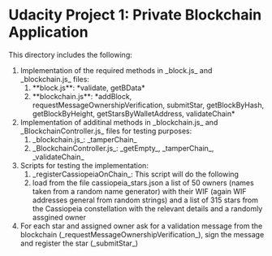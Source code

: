 # Udacity Project 1: Private Blockchain Application

This directory includes the following:

<ol>
   <li>Implementation of the required methods in _block.js_ and _blockchain.js_ files:
   <ol>
     <li> **block.js**: *validate, getBData* </li>
     <li> **blockchain.js**: *addBlock, requestMessageOwnershipVerification, submitStar, getBlockByHash, getBlockByHeight, getStarsByWalletAddress, validateChain*      </li>
    </ol>
   </li>
<li> Implementation of additinal methods in _blockchain.js_ and _BlockchainController.js_ files for testing purposes:
   <ol>
   <li> _blockchain.js_: _tamperChain_ </li>
   <li> _BlockchainController.js_: _getEmpty_, _tamperChain_, _validateChain_ </li>
   </ol>
</li>
<li> Scripts for testing the implementation:
<ol>
<li> _registerCassiopeiaOnChain_: This script will do the following </li>
<li>  load from the file cassiopeia_stars.json a list of 50 owners (names taken from a random name generator) with their WIF (again WIF addresses general from random strings) and a list of 315 stars from the Cassiopeia constellation with the relevant details and a randomly assgined owner </li>
</ol>
</li>
 <li>  For each star and assigned owner ask for a validation message from the blockchain (_requestMessageOwnershipVerification_), sign the message and register the star (_submitStar_)
</ol>
